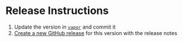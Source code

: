 # Release Instructions

1. Update the version in [`vapor`](./vapor) and commit it
2. [Create a new GitHub release](https://github.com/laravel/vapor-cli/releases/new) for this version with the release notes
